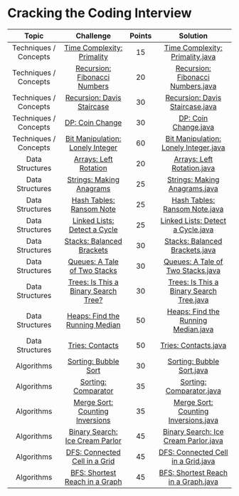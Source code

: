 # Cracking the Coding Interview

|         Topic         |                                                 Challenge                                                | Points |                                                                                                 Solution                                                                                                 |
|:---------------------:|:--------------------------------------------------------------------------------------------------------:|:------:|:--------------------------------------------------------------------------------------------------------------------------------------------------------------------------------------------------------:|
| Techniques / Concepts | [Time Complexity: Primality](https://www.hackerrank.com/challenges/ctci-big-o)                           |   15   | [Time Complexity: Primality.java](https://github.com/chendddong/hackerRank/blob/master/Cracking%20the%20Coding%20Interview%20Challenges/Techniques%2C%20Concepts/Time%20Complexity%20-%20Primality.java)           |
| Techniques / Concepts | [Recursion: Fibonacci Numbers](https://www.hackerrank.com/challenges/ctci-fibonacci-numbers)             |   20   | [Recursion: Fibonacci Numbers.java](https://github.com/chendddong/hackerRank/blob/master/Cracking%20the%20Coding%20Interview%20Challenges/Techniques%2C%20Concepts/Recursion%20-%20Fibonacci%20Numbers.java)         |
| Techniques / Concepts | [Recursion: Davis Staircase](https://www.hackerrank.com/challenges/ctci-recursive-staircase)            |   30   | [Recursion: Davis Staircase.java](https://github.com/chendddong/hackerRank/blob/master/Cracking%20the%20Coding%20Interview%20Challenges/Techniques%2C%20Concepts/Recursion%20-%20Davis%20Staircase.java)          |
| Techniques / Concepts | [DP: Coin Change](https://www.hackerrank.com/challenges/ctci-coin-change)                                |   30   | [DP: Coin Change.java](https://github.com/chendddong/hackerRank/blob/master/Cracking%20the%20Coding%20Interview%20Challenges/Techniques%2C%20Concepts/DP%20-%20Coin%20Change.java)                      |
| Techniques / Concepts | [Bit Manipulation: Lonely Integer](https://www.hackerrank.com/challenges/ctci-lonely-integer)            |   60   | [Bit Manipulation: Lonely Integer.java](https://github.com/chendddong/hackerRank/blob/master/Cracking%20the%20Coding%20Interview%20Challenges/Techniques%2C%20Concepts/Bit%20Manipulation%20-%20Lonely%20Integer.java)   |
|    Data Structures    | [Arrays: Left Rotation](https://www.hackerrank.com/challenges/ctci-array-left-rotation)                  |   20   | [Arrays: Left Rotation.java](https://github.com/chendddong/hackerRank/blob/master/Cracking%20the%20Coding%20Interview%20Challenges/Data%20Structures/Arrays%20-%20Left%20Rotation.java)                       |
|    Data Structures    | [Strings: Making Anagrams](https://www.hackerrank.com/challenges/ctci-making-anagrams)                   |   25   | [Strings: Making Anagrams.java](https://github.com/rshaghoulian/HackerRank-solutions/blob/master/Cracking%20the%20Coding%20Interview/Data%20Structures/Strings%20-%20Making%20Anagrams/Solution.java)                    |
|    Data Structures    | [Hash Tables: Ransom Note](https://www.hackerrank.com/challenges/ctci-ransom-note)                       |   25   | [Hash Tables: Ransom Note.java](https://github.com/chendddong/hackerRank/blob/master/Cracking%20the%20Coding%20Interview%20Challenges/Data%20Structures/Hash%20Tables%20-%20Ransom%20Note.java)                  |
|    Data Structures    | [Linked Lists: Detect a Cycle](https://www.hackerrank.com/challenges/ctci-linked-list-cycle)             |   25   | [Linked Lists: Detect a Cycle.java](https://github.com/chendddong/hackerRank/blob/master/Cracking%20the%20Coding%20Interview%20Challenges/Data%20Structures/Linked%20Lists%20-%20Detect%20a%20Cycle.java)            |
|    Data Structures    | [Stacks: Balanced Brackets](https://www.hackerrank.com/challenges/ctci-balanced-brackets)                |   30   | [Stacks: Balanced Brackets.java](https://github.com/rshaghoulian/HackerRank-solutions/blob/master/Cracking%20the%20Coding%20Interview/Data%20Structures/Stacks%20-%20Balanced%20Brackets/Solution.java)                   |
|    Data Structures    | [Queues: A Tale of Two Stacks](https://www.hackerrank.com/challenges/ctci-queue-using-two-stacks)        |   30   | [Queues: A Tale of Two Stacks.java](https://github.com/rshaghoulian/HackerRank-solutions/blob/master/Cracking%20the%20Coding%20Interview/Data%20Structures/Queue%20-%20A%20Tale%20of%20Two%20Stacks/Solution.java)           |
|    Data Structures    | [Trees: Is This a Binary Search Tree?](https://www.hackerrank.com/challenges/ctci-is-binary-search-tree) |   30   | [Trees: Is This a Binary Search Tree.java](https://github.com/rshaghoulian/HackerRank-solutions/blob/master/Cracking%20the%20Coding%20Interview/Data%20Structures/Trees%20-%20Is%20This%20a%20Binary%20Search%20Tree/Solution.java) |
|    Data Structures    | [Heaps: Find the Running Median](https://www.hackerrank.com/challenges/ctci-find-the-running-median)     |   50   | [Heaps: Find the Running Median.java](https://github.com/chendddong/hackerRank/blob/master/Cracking%20the%20Coding%20Interview%20Challenges/Data%20Structures/Heaps%20-%20Find%20the%20Running%20Median.java)          |
|    Data Structures    | [Tries: Contacts](https://www.hackerrank.com/challenges/ctci-contacts)                                   |   50   | [Tries: Contacts.java](https://github.com/rshaghoulian/HackerRank-solutions/blob/master/Cracking%20the%20Coding%20Interview/Data%20Structures/Tries%20-%20Contacts/Solution.java)                               |
|       Algorithms      | [Sorting: Bubble Sort](https://www.hackerrank.com/challenges/ctci-bubble-sort)                           |   30   | [Sorting: Bubble Sort.java](https://github.com/rshaghoulian/HackerRank-solutions/blob/master/Cracking%20the%20Coding%20Interview/Algorithms/Sorting%20-%20Bubble%20Sort/Solution.java)                               |
|       Algorithms      | [Sorting: Comparator](https://www.hackerrank.com/challenges/ctci-comparator-sorting)                     |   35   | [Sorting: Comparator.java](https://github.com/rshaghoulian/HackerRank-solutions/blob/master/Cracking%20the%20Coding%20Interview/Algorithms/Sorting%20-%20Comparator/Solution.java)                                  |
|       Algorithms      | [Merge Sort: Counting Inversions](https://www.hackerrank.com/challenges/ctci-merge-sort)                 |   35   | [Merge Sort: Counting Inversions.java](https://github.com/rshaghoulian/HackerRank-solutions/blob/master/Cracking%20the%20Coding%20Interview/Algorithms/Merge%20Sort%20-%20Counting%20Inversions/Solution.java)                  |
|       Algorithms      | [Binary Search: Ice Cream Parlor](https://www.hackerrank.com/challenges/ctci-ice-cream-parlor)           |   45   | [Binary Search: Ice Cream Parlor.java](https://github.com/rshaghoulian/HackerRank-solutions/blob/master/Cracking%20the%20Coding%20Interview/Algorithms/Binary%20Search%20-%20Ice%20Cream%20Parlor/Solution.java)                |
|       Algorithms      | [DFS: Connected Cell in a Grid](https://www.hackerrank.com/challenges/ctci-connected-cell-in-a-grid)     |   45   | [DFS: Connected Cell in a Grid.java](https://github.com/rshaghoulian/HackerRank-solutions/blob/master/Cracking%20the%20Coding%20Interview/Algorithms/DFS%20-%20Connected%20Cell%20in%20a%20Grid/Solution.java)                |
|       Algorithms      | [BFS: Shortest Reach in a Graph](https://www.hackerrank.com/challenges/ctci-bfs-shortest-reach)          |   45   | [BFS: Shortest Reach in a Graph.java](https://github.com/rshaghoulian/HackerRank-solutions/blob/master/Cracking%20the%20Coding%20Interview/Algorithms/BFS%20-%20Shortest%20Reach%20in%20a%20Graph/Solution.java)               |